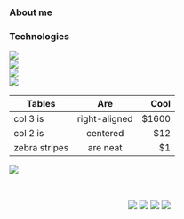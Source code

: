 ### About me




### Technologies
<img src="https://img.shields.io/static/v1?label=Language&labelColor=2c2c2c&message=C%2B%2B&style=plastic&logo=cplusplus&color=000000&logoColor=000000"> <br>
<img src="https://img.shields.io/static/v1?label=Language&labelColor=2c2c2c&message=C&style=plastic&logo=C&color=000000&logoColor=000000">  <br>
<img src="https://img.shields.io/static/v1?label=Language&labelColor=2c2c2c&message=C%23&style=plastic&logo=csharp&color=000000&logoColor=000000"> <br>
<img src="https://img.shields.io/static/v1?label=Language&labelColor=2c2c2c&message=Python&style=plastic&logo=python&color=3776AB&logoColor=3776AB">

<!--
**x0S37h0x/x0s37h0x** is a ✨ _special_ ✨ repository because its `README.md` (this file) appears on your GitHub profile.
Here are some ideas to get you started:

- 🔭 I’m currently working on ...
- 🌱 I’m currently learning ...
- 👯 I’m looking to collaborate on ...
- 🤔 I’m looking for help with ...
- 💬 Ask me about ...
- 📫 How to reach me: ...
- 😄 Pronouns: ...
- ⚡ Fun fact: ...
-->


| Tables        | Are           | Cool  |
| ------------- |:-------------:| -----:|
| col 3 is      | right-aligned | $1600 |
| col 2 is      | centered      |   $12 |
| zebra stripes | are neat      |    $1 |

<img src ="https://img.shields.io/discord/829735457306443847">




<br>
<br><br>
<p align="center">
    <img src="http://github-profile-summary-cards.vercel.app/api/cards/profile-details?username=x0S37h0x&theme=transparent&" />
    <img src="https://streak-stats.demolab.com/?user=x0S37h0x&theme=transparent&locale=de&date_format=j%20M%5B%20Y%5D&card_width=338&fire=EB5454&sideLabels=14FF00" />
    <img src="http://github-profile-summary-cards.vercel.app/api/cards/stats?username=x0S37h0x&theme=transparent&" />
    <img src="https://github-readme-stats.vercel.app/api/top-langs/?username=x0S37h0x&card_width=699&hide_border=true&theme=transparent&" />
</p>

